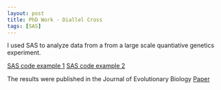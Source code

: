 ```yaml
---
layout: post
title: PhD Work - Diallel Cross
tags: [SAS]
---
```


I used SAS to analyze data from a from a large scale quantiative genetics experiment. 

[SAS code example 1](https://github.com/MullersRatchet/portfolio/blob/20bdfe225959bf1bf067f493a8da6fa8a332b0cb/_code/Hatch%20Analysis.sas)
[SAS code example 2](https://github.com/MullersRatchet/portfolio/blob/20bdfe225959bf1bf067f493a8da6fa8a332b0cb/_code/offspringmasses.sas)

The results were published in the Journal of Evolutionary Biology
[Paper](https://github.com/MullersRatchet/portfolio/blob/20bdfe225959bf1bf067f493a8da6fa8a332b0cb/docs/Ivy_JEB_2007.pdf)
